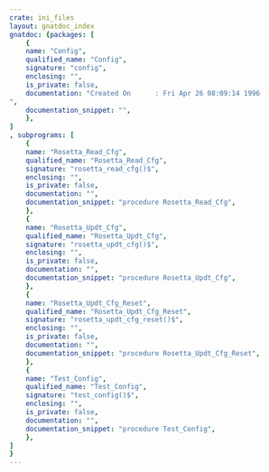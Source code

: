 ```yaml
---
crate: ini_files
layout: gnatdoc_index
gnatdoc: {packages: [
    {
    name: "Config",
    qualified_name: "Config",
    signature: "config",
    enclosing: "",
    is_private: false,
    documentation: "Created On      : Fri Apr 26 08:09:14 1996",
    documentation_snippet: "",
    },
]
, subprograms: [
    {
    name: "Rosetta_Read_Cfg",
    qualified_name: "Rosetta_Read_Cfg",
    signature: "rosetta_read_cfg()$",
    enclosing: "",
    is_private: false,
    documentation: "",
    documentation_snippet: "procedure Rosetta_Read_Cfg",
    },
    {
    name: "Rosetta_Updt_Cfg",
    qualified_name: "Rosetta_Updt_Cfg",
    signature: "rosetta_updt_cfg()$",
    enclosing: "",
    is_private: false,
    documentation: "",
    documentation_snippet: "procedure Rosetta_Updt_Cfg",
    },
    {
    name: "Rosetta_Updt_Cfg_Reset",
    qualified_name: "Rosetta_Updt_Cfg_Reset",
    signature: "rosetta_updt_cfg_reset()$",
    enclosing: "",
    is_private: false,
    documentation: "",
    documentation_snippet: "procedure Rosetta_Updt_Cfg_Reset",
    },
    {
    name: "Test_Config",
    qualified_name: "Test_Config",
    signature: "test_config()$",
    enclosing: "",
    is_private: false,
    documentation: "",
    documentation_snippet: "procedure Test_Config",
    },
]
}
---
```

